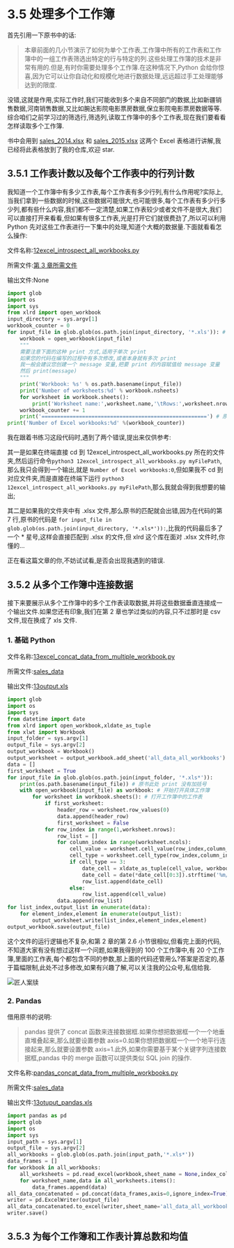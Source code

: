 # 3.5 处理多个工作簿

首先引用一下原书中的话:

> 本章前面的几小节演示了如何为单个工作表,工作簿中所有的工作表和工作簿中的一组工作表筛选出特定的行与特定的列.这些处理工作簿的技术是非常有用的.但是,有时你需要处理多个工作簿.在这种情况下,Python 会给你惊喜,因为它可以让你自动化和规模化地进行数据处理,远远超过手工处理能够达到的限度.

没错,这就是作用,实际工作时,我们可能收到多个来自不同部门的数据,比如新疆销售数据,河南销售数据,又比如腕达影院电影票房数据,保立影院电影票房数据等等.综合咱们之前学习过的筛选行,筛选列,读取工作簿中的多个工作表,现在我们要看看怎样读取多个工作簿.

书中会用到 [sales_2014.xlsx](https://github.com/wyqdgggfk/Python-Data-Analyze/blob/master/第%203%20章所需资料/sales_2014.xlsx) 和 [sales_2015.xlsx](https://github.com/wyqdgggfk/Python-Data-Analyze/blob/master/第%203%20章所需资料/sales_2015.xlsx) 这两个 Excel 表格进行讲解,我已经将此表格放到了我的仓库,欢迎 star.

## 3.5.1 工作表计数以及每个工作表中的行列计数

我知道一个工作簿中有多少工作表,每个工作表有多少行列,有什么作用呢?实际上,当我们拿到一些数据的时候,这些数据可能很大,也可能很多,每个工作表有多少行多少列,都有些什么内容,我们都不一定清楚,如果工作表较少或者文件不是很大,我们可以直接打开来看看,但如果有很多工作表,光是打开它们就很费劲了,所以可以利用 Python 先对这些工作表进行一下集中的处理,知道个大概的数据量.下面就看看怎么操作:

文件名称:[12excel_introspect_all_workbooks.py](https://github.com/wyqdgggfk/Python-Data-Analyze/blob/master/第%203%20章所需资料/12excel_introspect_all_workbooks.py)

所需文件:[第 3 章所需文件](https://github.com/wyqdgggfk/Python-Data-Analyze/tree/master/第%203%20章所需资料)

输出文件:None

```python
import glob
import os
import sys
from xlrd import open_workbook
input_directory = sys.argv[1]
workbook_counter = 0
for input_file in glob.glob(os.path.join(input_directory, '*.xls')): # 原书中的匹配是 '*.xls*',但这会匹配 xlsx 的文件
	workbook = open_workbook(input_file)
	"""
	需要注意下面的这种 print 方式,适用于单次 print
	如果您的代码在编写的过程中有多次修改,或者本身就有多次 print
	我一般会建议您创建一个 message 变量,把要 print 的内容赋值给 message 变量
	然后 print(message)
	"""
	print('Workbook: %s' % os.path.basename(input_file))
	print('Number of worksheets:%d' % workbook.nsheets)
	for worksheet in workbook.sheets():
		print('Worksheet name:',worksheet.name,'\tRows:',worksheet.nrows,'\tColumns:',worksheet.ncols)
	workbook_counter += 1	
	print('=====================================================') # 原书没有这一段,我加上作为分割线
print('Number of Excel workbooks:%d' %(workbook_counter))
```

我在跟着书练习这段代码时,遇到了两个错误,提出来仅供参考:

其一是如果在终端直接 cd 到 12excel_introspect_all_workbooks.py 所在的文件夹,然后运行命令`python3 12excel_introspect_all_workbooks.py myFilePath`,那么我只会得到一个输出,就是 `Number of Excel workbooks:0`,但如果我不 cd 到对应文件夹,而是直接在终端下运行 `python3 12excel_introspect_all_workbooks.py myFilePath`,那么我就会得到我想要的输出;

其二是如果我的文件夹中有 .xlsx 文件,那么原书的匹配就会出错,因为在代码的第 7 行,原书的代码是 `for input_file in glob.glob(os.path.join(input_directory, '*.xls*')):`,比我的代码最后多了一个 * 星号,这样会直接匹配到 .xlsx 的文件,但 xlrd 这个库在面对 .xlsx 文件时,你懂的...

正在看这篇文章的你,不妨试试看,是否会出现我遇到的错误.

## 3.5.2 从多个工作簿中连接数据

接下来要展示从多个工作簿中的多个工作表读取数据,并将这些数据垂直连接成一个输出文件.如果您还有印象,我们在第 2 章也学过类似的内容,只不过那时是 csv 文件,现在换成了 xls 文件.

### 1. 基础 Python

文件名称:[13excel_concat_data_from_multiple_workbook.py](https://github.com/wyqdgggfk/Python-Data-Analyze/blob/master/第%203%20章所需资料/13excel_concat_data_from_multiple_workbook.py)

所需文件:[sales_data](https://github.com/wyqdgggfk/Python-Data-Analyze/tree/master/第%203%20章所需资料/sales_data)

输出文件:[13output.xls](https://github.com/wyqdgggfk/Python-Data-Analyze/blob/master/第%203%20章所需资料/13output.xls)

```python
import glob
import os
import sys
from datetime import date 
from xlrd import open_workbook,xldate_as_tuple
from xlwt import Workbook
input_folder = sys.argv[1]
output_file = sys.argv[2]
output_workbook = Workbook()
output_worksheet = output_workbook.add_sheet('all_data_all_workbooks')
data = []
first_worksheet = True
for input_file in glob.glob(os.path.join(input_folder, '*.xls*')): 
	print(os.path.basename(input_file)) # 原书此处 print 没有加括号
	with open_workbook(input_file) as workbook: # 开始打开具体工作簿
		for worksheet in workbook.sheets(): # 打开工作簿中的工作表
			if first_worksheet:
				header_row = worksheet.row_values(0)
				data.append(header_row)
				first_worksheet = False
			for row_index in range(1,worksheet.nrows):
				row_list = []
				for column_index in range(worksheet.ncols):
					cell_value = worksheet.cell_value(row_index,column_index)
					cell_type = worksheet.cell_type(row_index,column_index)
					if cell_type == 3:
						date_cell = xldate_as_tuple(cell_value, workbook.datemode)
						date_cell = date(*date_cell[0:3]).strftime('%m/%d/%Y')
						row_list.append(date_cell)
					else:
						row_list.append(cell_value)
				data.append(row_list)
for list_index,output_list in enumerate(data):
	for element_index,element in enumerate(output_list):
		output_worksheet.write(list_index,element_index,element)
output_workbook.save(output_file)		
```

这个文件的运行逻辑也不复杂,和第 2 章的第 2.6 小节很相似,但看完上面的代码,不知道大家有没有想过这样一个问题,如果我得到的 100 个工作簿中,有 20 个工作簿,里面的工作表,每个都包含不同的参数,那上面的代码还管用么?答案是否定的,基于篇幅限制,此处不过多修改,如果有兴趣了解,可以关注我的公众号,私信给我.

![匠人案牍](https://tva1.sinaimg.cn/large/0082zybpgy1gbvv8r5jf9j3076076t96.jpg)

### 2. Pandas

借用原书的说明:

> pandas 提供了 concat 函数来连接数据框.如果你想把数据框一个一个地垂直堆叠起来,那么就要设置参数 axis=0.如果你想把数据框一个一个地平行连接起来,那么就要设置参数 axis=1.此外,如果你需要基于某个关键字列连接数据框,pandas 中的 merge 函数可以提供类似 SQL join 的操作.

文件名称:[pandas_concat_data_from_multiple_workbooks.py](https://github.com/wyqdgggfk/Python-Data-Analyze/blob/master/第%203%20章所需资料/pandas_concat_data_from_multiple_workbooks.py)

所需文件:[sales_data](https://github.com/wyqdgggfk/Python-Data-Analyze/tree/master/第%203%20章所需资料/sales_data)

输出文件:[13otuput_pandas.xls](https://github.com/wyqdgggfk/Python-Data-Analyze/blob/master/第%203%20章所需资料/13otuput_pandas.xls)

```python
import pandas as pd
import glob
import os
import sys
input_path = sys.argv[1]
output_file = sys.argv[2]
all_workbooks = glob.glob(os.path.join(input_path,'*.xls*'))
data_frames = []
for workbook in all_workbooks:
	all_worksheets = pd.read_excel(workbook,sheet_name = None,index_col=None)
	for worksheet_name,data in all_worksheets.items():
		data_frames.append(data)
all_data_concatenated = pd.concat(data_frames,axis=0,ignore_index=True)
writer = pd.ExcelWriter(output_file)
all_data_concatenated.to_excel(writer,sheet_name='all_data_all_workbooks',index=False)
writer.save()
```

## 3.5.3 为每个工作簿和工作表计算总数和均值



































